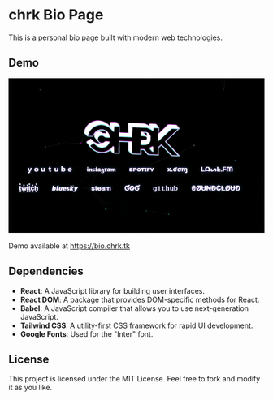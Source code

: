 # chrk Bio Page
This is a personal bio page built with modern web technologies.

## Demo

![Demo](demo.gif)

Demo available at https://bio.chrk.tk

## Dependencies

- **React**: A JavaScript library for building user interfaces.
- **React DOM**: A package that provides DOM-specific methods for React.
- **Babel**: A JavaScript compiler that allows you to use next-generation JavaScript.
- **Tailwind CSS**: A utility-first CSS framework for rapid UI development.
- **Google Fonts**: Used for the "Inter" font.

## License

This project is licensed under the MIT License. Feel free to fork and modify it as you like.